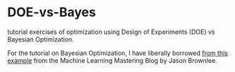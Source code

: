# DOE-vs-Bayes
tutorial exercises of optimization using Design of Experiments (DOE) vs Bayesian Optimization.  

For the tutorial on Bayesian Optimization, I have liberally borrowed 
[from this example](https://machinelearningmastery.com/what-is-bayesian-optimization/) 
from the Machine Learning Mastering Blog by Jason Brownlee. 

